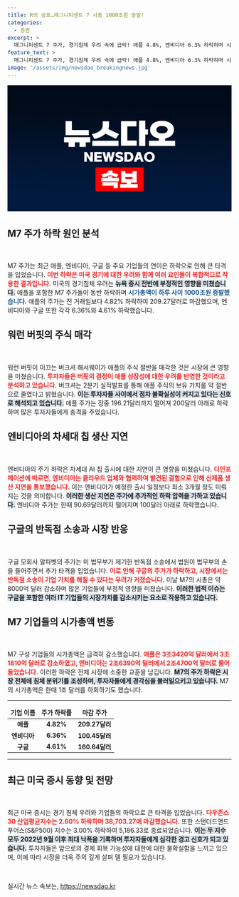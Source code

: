 ```yaml
---
title: R의 공포…매그니피센트 7 시총 1000조원 증발!
categories:
  - 증권
excerpt: >
  매그니피센트 7 주가, 경기침체 우려 속에 급락! 애플 4.8%, 엔비디아 6.3% 하락하며 시총 1000조원 증발. 버크셔의 대규모 매각과 AI 칩 출시 연기로 비상. 주식시장 혼란 속, 다우지수 2.6% 하락. 클릭하여 더 알아보세요!
feature_text: >
  매그니피센트 7 주가, 경기침체 우려 속에 급락! 애플 4.8%, 엔비디아 6.3% 하락하며 시총 1000조원 증발. 버크셔의 대규모 매각과 AI 칩 출시 연기로 비상. 주식시장 혼란 속, 다우지수 2.6% 하락. 클릭하여 더 알아보세요!
image: '/assets/img/newsdao_breakingnews.jpg'
---
```


<p><img src="/assets/img/newsdao_breakingnews.jpg" alt="koreaapp 속보" /></p>

<h2 data-ke-size="size26">M7 주가 하락 원인 분석</h2>

<p data-ke-size="size16">&nbsp;</p>

<p>M7 주가는 최근 애플, 엔비디아, 구글 등 주요 기업들의 연이은 하락으로 인해 큰 타격을 입었습니다. <b><span style="color: #ee2323;">이번 하락은 미국 경기에 대한 우려와 함께 여러 요인들이 복합적으로 작용한 결과입니다.</span></b> 미국의 경기침체 우려는 <b><span style="background-color: #21538527;">뉴욕 증시 전반에 부정적인 영향을 미쳤습니다.</span></b> 애플을 포함한 M7 주가들이 동반 하락하며 <b><span style="color: #1a5490;">시가총액이 하루 사이 1000조원 증발했습니다.</span></b> 애플의 주가는 전 거래일보다 4.82% 하락하여 209.27달러로 마감했으며, 엔비디아와 구글 또한 각각 6.36%와 4.61% 하락했습니다.</p>

<h2 data-ke-size="size26">워런 버핏의 주식 매각</h2>

<p data-ke-size="size16">&nbsp;</p>

<p>워런 버핏이 이끄는 버크셔 해서웨이가 애플의 주식 절반을 매각한 것은 시장에 큰 영향을 미쳤습니다. <b><span style="color: #ee2323;">투자자들은 버핏의 결정이 애플 성장성에 대한 우려를 반영한 것이라고 분석하고 있습니다.</span></b> 버크셔는 2분기 실적발표를 통해 애플 주식의 보유 가치를 약 절반으로 줄였다고 밝혔습니다. <b><span style="background-color: #21538527;">이는 투자자들 사이에서 점차 불확실성이 커지고 있다는 신호로 해석되고 있습니다.</span></b> 애플 주가는 장중 196.21달러까지 떨어져 200달러 아래로 하락하며 많은 투자자들에게 충격을 주었습니다.</p>

<h2 data-ke-size="size26">엔비디아의 차세대 칩 생산 지연</h2>

<p data-ke-size="size16">&nbsp;</p>

<p>엔비디아의 주가 하락은 차세대 AI 칩 출시에 대한 지연이 큰 영향을 미쳤습니다. <b><span style="color: #ee2323;">디인포메이션에 따르면, 엔비디아는 클라우드 업체와 협력하여 발견된 결함으로 인해 신제품 생산 지연을 통보했습니다.</span></b> 이는 엔비디아가 예정한 출시 일정보다 최소 3개월 정도 미뤄지는 것을 의미합니다. <b><span style="background-color: #21538527;">이러한 생산 지연은 주가에 추가적인 하락 압력을 가하고 있습니다.</span></b> 엔비디아 주가는 한때 90.69달러까지 떨어지며 100달러 아래로 하락했습니다.</p>

<h2 data-ke-size="size26">구글의 반독점 소송과 시장 반응</h2>

<p data-ke-size="size16">&nbsp;</p>

<p>구글 모회사 알파벳의 주가는 미 법무부가 제기한 반독점 소송에서 법원이 법무부의 손을 들어주면서 추가 타격을 입었습니다. <b><span style="color: #ee2323;">이로 인해 구글의 주가가 하락하고, 시장에서는 반독점 소송이 기업 가치를 해칠 수 있다는 우려가 커졌습니다.</span></b> 이날 M7의 시총은 약 8000억 달러 감소하며 많은 기업들에 부정적 영향을 미쳤습니다. <b><span style="background-color: #21538527;">이러한 법적 이슈는 구글을 포함한 여러 IT 기업들의 시장가치를 감소시키는 요소로 작용하고 있습니다.</span></b></p>

<h2 data-ke-size="size26">M7 기업들의 시가총액 변동</h2>

<p data-ke-size="size16">&nbsp;</p>

<p>M7 구성 기업들의 시가총액은 급격히 감소했습니다. <b><span style="color: #ee2323;">애플은 3조3420억 달러에서 3조1810억 달러로 감소하였고, 엔비디아는 2조6390억 달러에서 2조4700억 달러로 줄어들었습니다.</span></b> 이러한 하락은 전체 시장에 소중한 교훈을 남깁니다. <b><span style="background-color: #21538527;">M7의 주가 하락은 시장 전체에 침체 분위기를 조성하며, 투자자들에게 경각심을 불러일으키고 있습니다.</span></b> M7의 시가총액은 한때 1조 달러를 하회하기도 했습니다.</p>

<hr>

<table style="width: 100%; border-collapse: collapse;">
    <thead>
        <tr>
            <td style="text-align: center; height: 17px;"><b>기업 이름</b></td>
            <td style="text-align: center; height: 17px;"><b>주가 하락률</b></td>
            <td style="text-align: center; height: 17px;"><b>마감 주가</b></td>
        </tr>
    </thead>
    <tbody>
        <tr>
            <td style="text-align: center; height: 17px;"><b>애플</b></td>
            <td style="text-align: center; height: 17px;"><b>4.82%</b></td>
            <td style="text-align: center; height: 17px;"><b>209.27달러</b></td>
        </tr>
        <tr>
            <td style="text-align: center; height: 17px;"><b>엔비디아</b></td>
            <td style="text-align: center; height: 17px;"><b>6.36%</b></td>
            <td style="text-align: center; height: 17px;"><b>100.45달러</b></td>
        </tr>
        <tr>
            <td style="text-align: center; height: 17px;"><b>구글</b></td>
            <td style="text-align: center; height: 17px;"><b>4.61%</b></td>
            <td style="text-align: center; height: 17px;"><b>160.64달러</b></td>
        </tr>
    </tbody>
</table>

<hr>

<h2 data-ke-size="size26">최근 미국 증시 동향 및 전망</h2>

<p data-ke-size="size16">&nbsp;</p>

<p>최근 미국 증시는 경기 침체 우려와 기업들의 하락으로 큰 타격을 입었습니다. <b><span style="color: #ee2323;">다우존스30 산업평균지수는 2.60% 하락하며 38,703.27에 마감했습니다.</span></b> 또한 스탠더드앤드푸어스(S&amp;P500) 지수는 3.00% 하락하여 5,186.33로 종료되었습니다. <b><span style="background-color: #21538527;">이는 두 지수 모두 2022년 9월 이후 최대 낙폭을 기록하며 투자자들에게 심각한 경고 신호가 되고 있습니다.</span></b> 투자자들은 앞으로의 경제 회복 가능성에 대한에 대한 불확실함을 느끼고 있으며, 이에 따라 시장을 더욱 주의 깊게 살펴 델 필요가 있습니다.</p>

<p data-ke-size="size16">&nbsp;</p>
실시간 뉴스 속보는, <a href="https://newsdao.kr" rel="dofollow">https://newsdao.kr</a>


